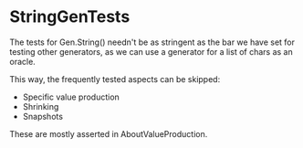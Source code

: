 # StringGenTests

The tests for Gen.String() needn't be as stringent as the bar we have set for testing other generators, as we can use a generator for a list of chars as an oracle.

This way, the frequently tested aspects can be skipped:

- Specific value production
- Shrinking
- Snapshots

These are mostly asserted in AboutValueProduction.
